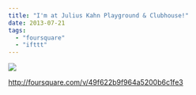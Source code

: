 ```yaml
---
title: "I'm at Julius Kahn Playground & Clubhouse!"
date: 2013-07-21
tags: 
  - "foursquare"
  - "ifttt"
---
```


![](images/staticmap?center=37.791079,-122.45389715&zoom=16&size=710x440&maptype=roadmap&sensor=false&markers=color:red%7C37.791079,-122.45389715)  
  
http://foursquare.com/v/49f622b9f964a5200b6c1fe3
